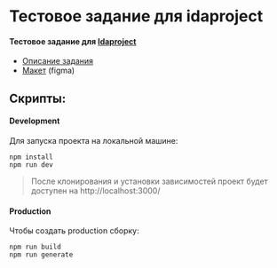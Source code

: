 # Тестовое задание для idaproject


#### Тестовое задание для [Idaproject](https://idaproject.com/)
- [Описание задания](https://idaproject.notion.site/Frontend-developer-test-9b834d020d8f406f851479791209beef)
- [Макет](https://www.figma.com/file/pDYoKTprsV7DOigFGPOZpG/Junior-frontend-developer-test-%28Copy%29?node-id=0:1) (figma)

## Скрипты:

#### Development
Для запуска проекта на локальной машине:
```
npm install
npm run dev
```

>После клонирования и установки зависимостей проект будет доступен на http://localhost:3000/

#### Production
Чтобы создать production сборку:
```
npm run build
npm run generate
```